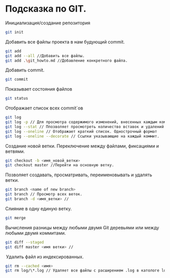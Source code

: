 # Подсказка по GIT.
Инициализация/создание репозитория
```sh
git init 
```
Добавить все файлы проекта в нам будующий commit.
```sh
git add
git add --all //Добавить все файлы.
git add .\git_howto.md //Добавление конкретного файла.
```
Добавить commit.
```sh
git commit
```
Показывает состояния файлов
```sh
git status
```
Отображает список всех commit`ов
```sh
git log
git log -p // Для просмотра содержимого изменений, внесенных каждым коммитом
git log --stat // Ппозволяет просмотреть количество вставок и удалений в каждом файле.
git log --oneline // Отображает краткий список. Однострочный формат
git log --oneline --decorate // Ссылки указывающие на каждый коммит.
```
Создание новой ветки. Переключение между файлами, фиксациями и ветвями.
```sh
git checkout -b <имя_новой_ветки>
git checkout master //Перейти на основную ветку.
```
Позволяет создавать, просматривать, переименовывать и удалять ветки.
```sh
git branch <name of new branch>
git branch // Просмотр всех веток.
git branch -d <имя_ветки> // 
```
Слияние в одну единую ветку.
```sh
git merge
```
Вычисления разницы между любыми двумя Git деревьями или между любыми двумя коммитами.
```sh
git diff --staged
git diff master <имя ветки> //
```
 Удалить файл из индексированных.
```sh
git rm --cached <имя>
git rm log/\*.log // Удаляет все файлы с расширением .log в катологе log/
```